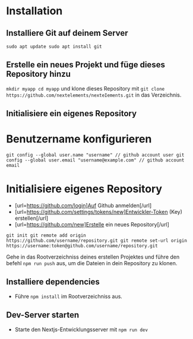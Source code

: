 # Installation
## Installiere Git auf deinem Server
``
sudo apt update
sudo apt install git
``

## Erstelle ein neues Projekt und füge dieses Repository hinzu
`
mkdir myapp
cd myapp
`
und klone dieses Repository mit `git clone https://github.com/nextelements/nexteIements.git` in das Verzeichnis.

## Initialisiere ein eigenes Repository
# Benutzername konfigurieren
``
git config --global user.name "username" // github account user
git config --global user.email "username@example.com" // github account email
``
# Initialisiere eigenes Repository
- [url=https://github.com/login]Auf Github anmelden[/url]
- [url=https://github.com/settings/tokens/new]Entwickler-Token (Key) erstellen[/url]
- [url=https://github.com/new]Erstelle ein neues Repository[/url]

`
git init
git remote add origin https://github.com/username/repository.git
git remote set-url origin https://username:token@github.com/username/repository.git
`

Gehe in das Rootverzeichniss deines erstellen Projektes und führe den befehl `npm run push` aus, um die Dateien in dein Repository zu klonen.

## Installiere dependencies
- Führe `npm install` im Rootverzeichniss aus.

## Dev-Server starten
- Starte den Nextjs-Entwicklungsserver mit `npm run dev`

